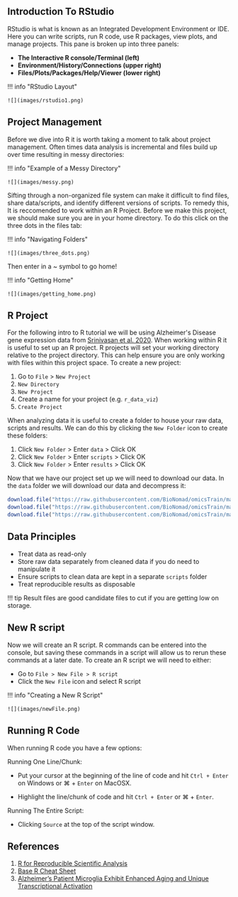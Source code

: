 ## Introduction To RStudio

RStudio is what is known as an Integrated Development Environment or IDE. Here you can write scripts, run R code, use R packages, view plots, and manage projects. This pane is broken up into three panels:

- **The Interactive R console/Terminal (left)**
- **Environment/History/Connections (upper right)**
- **Files/Plots/Packages/Help/Viewer (lower right)**

!!! info "RStudio Layout"

    ![](images/rstudio1.png)

## Project Management

Before we dive into R it is worth taking a moment to talk about project management. Often times data analysis is incremental and files build up over time resulting in messy directories:

!!! info "Example of a Messy Directory"

    ![](images/messy.png)

Sifting through a non-organized file system can make it difficult to find files, share data/scripts, and identify different versions of scripts. To remedy this, It is reccomended to work within an R Project. Before we make this project, we should make sure you are in your home directory. To do this click on the three dots in the files tab:

!!! info "Navigating Folders"

    ![](images/three_dots.png)

Then enter in a ~ symbol to go home!

!!! info "Getting Home"

    ![](images/getting_home.png)


## R Project

For the following intro to R tutorial we will be using Alzheimer's Disease gene expression data from [Srinivasan et al. 2020](https://www.ncbi.nlm.nih.gov/pmc/articles/PMC7422733/). When working within R it is useful to set up an R project. R projects will set your working directory relative to the project directory. This can help ensure you are only working with files within this project space. To create a new project:

1. Go to `File` > `New Project`
2. `New Directory`
3. `New Project`
4. Create a name for your project (e.g. `r_data_viz`)
5. `Create Project`
     
When analyzing data it is useful to create a folder to house your raw data, scripts and results. We can do this by clicking the `New Folder` icon to create these folders:

1. Click `New Folder` > Enter `data` > Click OK
2. Click `New Folder` > Enter `scripts` > Click OK
3. Click `New Folder` > Enter `results` > Click OK
    
Now that we have our project set up we will need to download our data. In the `data` folder we will download our data and decompress it:

``` R
download.file("https://raw.githubusercontent.com/BioNomad/omicsTrain/main/docs/programming_languages_tools/r_data_viz/data/ad_overview.png",destfile = "./data/ad_overview.png")
download.file("https://raw.githubusercontent.com/BioNomad/omicsTrain/main/docs/programming_languages_tools/r_data_viz/data/expression_data.tsv",destfile = "./data/expression_data.tsv")
download.file("https://raw.githubusercontent.com/BioNomad/omicsTrain/main/docs/programming_languages_tools/r_data_viz/data/meta_data.tsv",destfile = "./data/meta_data.tsv")
```

## Data Principles

- Treat data as read-only
- Store raw data separately from cleaned data if you do need to manipulate it
- Ensure scripts to clean data are kept in a separate `scripts` folder
- Treat reproducible results as disposable

!!! tip
    Result files are good candidate files to cut if you are getting low on storage.

## New R script

Now we will create an R script. R commands can be entered into the console, but saving these commands in a script will allow us to rerun these commands at a later date. To create an R script we will need to either:

- Go to `File > New File > R script`
- Click the `New File` icon and select R script

!!! info "Creating a New R Script"

    ![](images/newFile.png)

## Running R Code

When running R code you have a few options:

  Running One Line/Chunk:
  
  - Put your cursor at the beginning of the line of code and hit `Ctrl + Enter` on Windows or  &#8984; + `Enter` on MacOSX.
    
  - Highlight the line/chunk of code and hit `Ctrl + Enter` or &#8984; + `Enter`.
    
  Running The Entire Script:
  
  - Clicking `Source` at the top of the script window.
  
## References

1. [R for Reproducible Scientific Analysis](https://swcarpentry.github.io/r-novice-gapminder/)
2. [Base R Cheat Sheet](https://iqss.github.io/dss-workshops/R/Rintro/base-r-cheat-sheet.pdf)
3. [Alzheimer’s Patient Microglia Exhibit Enhanced Aging and Unique Transcriptional Activation](https://www.ncbi.nlm.nih.gov/pmc/articles/PMC7422733/)
